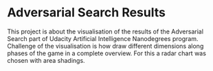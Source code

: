 # Adversarial Search Results
This project is about the visualisation of the results of the Adversarial Search part of Udacity Artificial Intelligence Nanodegrees program. Challenge of the visualisation is how draw different dimensions along phases of the game in a complete overview. For this a radar chart was chosen with area shadings.
